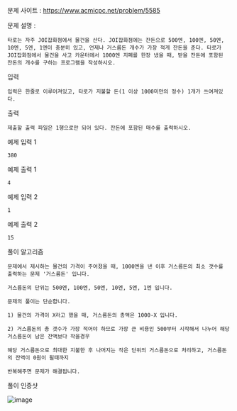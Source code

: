 문제 사이트 : https://www.acmicpc.net/problem/5585

문제 설명 :

    타로는 자주 JOI잡화점에서 물건을 산다. JOI잡화점에는 잔돈으로 500엔, 100엔, 50엔, 10엔, 5엔, 1엔이 충분히 있고, 언제나 거스름돈 개수가 가장 적게 잔돈을 준다. 타로가 JOI잡화점에서 물건을 사고 카운터에서 1000엔 지폐를 한장 냈을 때, 받을 잔돈에 포함된 잔돈의 개수를 구하는 프로그램을 작성하시오.

입력

    입력은 한줄로 이루어져있고, 타로가 지불할 돈(1 이상 1000미만의 정수) 1개가 쓰여져있다.

출력

    제출할 출력 파일은 1행으로만 되어 있다. 잔돈에 포함된 매수를 출력하시오.

예제 입력 1 

    380

예제 출력 1 

    4

예제 입력 2 

    1

예제 출력 2 

    15
    
풀이 알고리즘 

    문제에서 제시하는 물건의 가격이 주어졌을 때, 1000엔을 낸 이후 거스름돈의 최소 갯수를 출력하는 문제 '거스름돈' 입니다.
    
    거스름돈의 단위는 500엔, 100엔, 50엔, 10엔, 5엔, 1엔 입니다.
    
    문제의 풀이는 단순합니다.
    
    1) 물건의 가격이 X라고 했을 때, 거스름돈의 총액은 1000-X 입니다.
    
    2) 거스름돈의 총 갯수가 가장 적어야 하므로 가장 큰 비용인 500부터 시작해서 나누어 해당 거스름돈이 남은 잔액보다 작을경우
    
    해당 거스름돈으로 최대한 지불한 후 나머지는 작은 단위의 거스름돈으로 처리하고, 거스름돈의 잔액이 0원이 될때까지
    
    반복해주면 문제가 해결됩니다.
    
풀이 인증샷 

![image](https://user-images.githubusercontent.com/57944215/222452060-53c15a07-b67a-489c-a832-37b684da647a.png)
